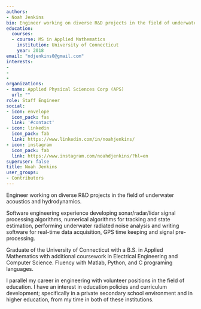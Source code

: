 ```yaml
---
authors:
- Noah Jenkins
bio: Engineer working on diverse R&D projects in the field of underwater acoustics and hydrodynamics.
education:
  courses:
  - course: MS in Applied Mathematics
    institution: University of Connecticut
    year: 2018
email: "ndjenkins0@gmail.com"
interests:
- 
- 
- 
organizations: 
- name: Applied Physical Sciences Corp (APS)
  url: ""
role: Staff Engineer
social:
- icon: envelope
  icon_pack: fas
  link: '#contact'
- icon: linkedin
  icon_pack: fab
  link: https://www.linkedin.com/in/noahjenkins/
- icon: instagram
  icon_pack: fab
  link: https://www.instagram.com/noahdjenkins/?hl=en
superuser: false
title: Noah Jenkins
user_groups:
- Contributors
---
```


Engineer working on diverse R&D projects in the field of underwater acoustics and hydrodynamics.

Software engineering experience developing sonar/radar/lidar signal processing algorithms, numerical algorithms for tracking and state estimation, performing underwater radiated noise analysis and writing software for real-time data acquisition, GPS time keeping and signal pre-processing.

Graduate of the University of Connecticut with a B.S. in Applied Mathematics with additional coursework in Electrical Engineering and Computer Science. Fluency with Matlab, Python, and C programing languages. 

I parallel my career in engineering with volunteer positions in the field of education. I have an interest in education policies and curriculum development; specifically in a private secondary school environment and in higher education, from my time in both of these institutions. 
